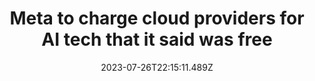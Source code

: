 ---
external: true
url: https://www.bloomberg.com/news/articles/2023-07-26/meta-to-charge-cloud-providers-for-ai-tech-that-it-said-was-free
title: Meta to charge cloud providers for AI tech that it said was free
description: Meta Platforms Inc. plans to make money from the major cloud-computing companies when they resell its artificial intelligence large language model, Llama 2.
date: 2023-07-26T22:15:11.489Z
icon: https://superb-rose-sheep.faviconkit.com/bloomberg.com/32
source: Bloomberg
---